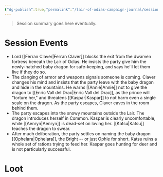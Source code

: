 ```yaml
---
{"dg-publish":true,"permalink":"/lair-of-odias-campaign-journal/sessions/odias-2-dragon-baby/"}
---
```


> Session summary goes here eventually.
# Session Events
- Lord [[Ferran Claver\|Ferran Claver]] blocks the exit from the dwarven fortress beneath the Lair of Odias. He insists the party give him the newly-hatched baby dragon for safe-keeping, and says he'll let them live if they do so. 
- The clanging of armor and weapons signals someone is coming. Claver changes his mind and insists that the party leave with the baby dragon and hide in the mountains. He warns [[Annie\|Annie]] not to give the dragon to [[Enric Vall del Drac\|Enric Vall del Drac]], as the prince will "torture her," and threatens [[Kaspar\|Kaspar]] to not harm even a single scale on the dragon. As the party escapes, Claver caves in the room behind them. 
- The party escapes into the snowy mountains outside the Lair. The dragon introduces herself in Common. Kaspar is clearly uncomfortable, while [[Aenryn\|Aenryn]] is dead-set on loving her. [[Katsu\|Katsu]] teaches the dragon to swear.
- After much deliberation, the party settles on naming the baby dragon [[Ophelara\|Ophelara]], the Bright -- or just Ophie for short. Katsu ruins a whole set of rations trying to feed her. Kaspar goes hunting for deer and is not particularly successful. 
# Loot